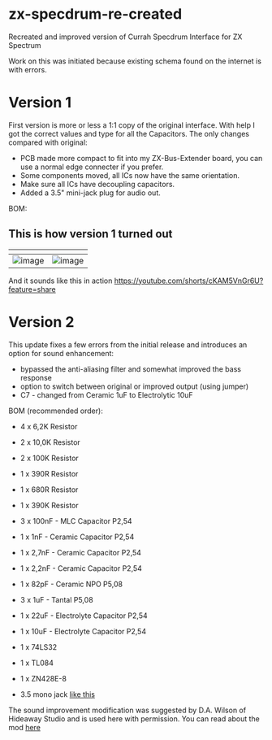# zx-specdrum-re-created
Recreated and improved version of Currah Specdrum Interface for ZX Spectrum

Work on this was initiated because existing schema found on the internet is with errors.

# Version 1
First version is more or less a 1:1 copy of the original interface. With help I got the correct values and type for all the Capacitors. The only changes compared with original:
* PCB made more compact to fit into my ZX-Bus-Extender board, you can use a normal edge connecter if you prefer.
* Some components moved, all ICs now have the same orientation.
* Make sure all ICs have decoupling capacitors.
* Added a 3.5" mini-jack plug for audio out.

BOM:


## This is how version 1 turned out
| <!---> | <!---> |
| ------ | ------ |
|![image](https://github.com/user-attachments/assets/fb373861-e162-4ace-9c92-fd48a1fd69d2)|![image](https://github.com/user-attachments/assets/cfbf3ff1-081e-4513-9325-024fa989f5a1)|

And it sounds like this in action https://youtube.com/shorts/cKAM5VnGr6U?feature=share

# Version 2
This update fixes a few errors from the initial release and introduces an option for sound enhancement:

* bypassed the anti-aliasing filter and somewhat improved the bass response
* option to switch between original or improved output (using jumper)
* C7 - changed from Ceramic 1uF to Electrolytic 10uF

BOM (recommended order):
* 4 x 6,2K Resistor
* 2 x 10,0K Resistor
* 2 x 100K Resistor
* 1 x 390R Resistor
* 1 x 680R Resistor
* 1 x 390K Resistor

* 3 x 100nF - MLC Capacitor P2,54
* 1 x 1nF - Ceramic Capacitor P2,54

* 1 x 2,7nF - Ceramic Capacitor P2,54
* 1 x 2,2nF - Ceramic Capacitor P2,54
* 1 x 82pF - Ceramic NPO P5,08

* 3 x 1uF - Tantal P5,08
* 1 x 22uF - Electrolyte Capacitor P2,54
* 1 x 10uF - Electrolyte Capacitor P2,54

* 1 x 74LS32
* 1 x TL084
* 1 x ZN428E-8
* 3.5 mono jack [like this](https://elektronik-lavpris.dk/p136328/pj-211-35mm-mono-jack-chassis-med-afbryder-switch/)

The sound improvement modification was suggested by D.A. Wilson of Hideaway Studio and is used here with permission. You can read about the mod [here](https://spectrumcomputing.co.uk/forums/viewtopic.php?t=4845)

